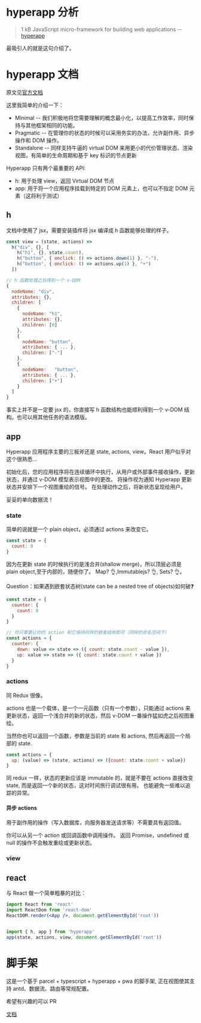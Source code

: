 # hyperapp 分析

> 1 kB JavaScript micro-framework for building web applications -- [hyperapp](https://github.com/hyperapp/hyperapp)

最吸引人的就是这句介绍了。

# hyperapp 文档

原文见[官方文档](https://github.com/hyperapp/hyperapp)

这里我简单的介绍一下：

* Minimal -- 我们积极地将您需要理解的概念最小化，以提高工作效率，同时保持与其他框架相同的功能。
* Pragmatic -- 在管理你的状态的时候可以采用务实的办法，允许副作用、异步操作和 DOM 操作。
* Standalone -- 同样支持牛逼的 virtual DOM 来用更小的代价管理状态、渲染视图，有简单的生命周期和基于 key 标识的节点更新

Hyperapp 只有两个最重要的 API:

- h: 用于处理 view，返回 Virtual DOM 节点
- app: 用于将一个应用程序挂载到特定的 DOM 元素上，也可以不指定 DOM 元素（这将利于测试）

## h

文档中使用了 jsx，需要安装插件将 jsx 编译成 h 函数能够处理的样子。

```js
const view = (state, actions) =>
  h("div", {}, [
    h("h1", {}, state.count),
    h("button", { onclick: () => actions.down(1) }, "-"),
    h("button", { onclick: () => actions.up(1) }, "+")
  ])

// h 函数处理之后得到一个 v-DOM
{
  nodeName: "div",
  attributes: {},
  children: [
    {
      nodeName: "h1",
      attributes: {},
      children: [0]
    },
    {
      nodeName: "button",
      attributes: { ... },
      children: ["-"]
    },
    {
      nodeName:   "button",
      attributes: { ... },
      children: ["+"]
    }
  ]
}
```

事实上并不是一定要 jsx 的，你直接写 h 函数结构也能顺利得到一个 v-DOM 结构。也可以用其他任务的语法模版。

## app

Hyperapp 应用程序主要的三板斧还是 state, actions, view。React 用户似乎对这个很熟悉...

初始化后，您的应用程序将在连续循环中执行，从用户或外部事件接收操作，更新状态，并通过 v-DOM 模型表示视图中的更改。 
将操作视为通知 Hyperapp 更新状态并安排下一个视图重绘的信号。 在处理动作之后，将新状态呈现给用户。

妥妥的单向数据流！

### state

简单的说就是一个 plain object，必须通过 actions 来改变它。

```js
const state = {
  count: 0
}
```

因为在更新 state 的时候执行的是浅合并(shallow merge)，所以顶层必须是 plain object,至于内部的，随便你了。 Map? 👌,Immutablejs? 👌, Sets? 👌。

Question：如果遇到嵌套状态树(state can be a nested tree of objects)如何破❓

```js
const state = {
  counter: {
    count: 0
  }
}

// 你只需要让你的 action 和它保持同样的嵌套结构即可（同样的命名空间下）
const actions = {
  counter: {
    down: value => state => ({ count: state.count - value }),
    up: value => state => ({ count: state.count + value })
  }
}
```

### actions

同 Redux 很像。

actions 也是一个载体，是一个一元函数（只有一个参数），只能通过 actions 来更新状态，返回一个浅合并的新的状态，然后 v-DOM 一番操作猛如虎之后视图重绘。

当然你也可以返回一个函数，参数是当前的 state 和 actions, 然后再返回一个局部的 state.

```js
const actions = {
  up: (value) => (state, actions) => ({count: state.count + value})
}
```
同 redux 一样，状态的更新应该是 immutable 的，就是不要在 actions 直接改变 state, 而是返回一个新的状态，这对时间旅行调试很有用，
也能避免一些难以追踪的异常。

#### 异步 actions

用于副作用的操作（写入数据库，向服务器发送请求等）不需要具有返回值。 

你可以从另一个 action 或回调函数中调用操作。 返回 Promise，undefined 或 null 的操作不会触发重绘或更新状态。



### view

## react

与 React 做一个简单粗暴的对比：

```jsx
import React from 'react'
import ReactDom from 'react-dom'
ReactDOM.render(<App />, document.getElementById('root'))


import { h, app } from 'hyperapp'
app(state, actions, view, document.getElementById('root'))
```

# 脚手架

这是一个基于 parcel + typescript + hyperapp + pwa 的脚手架, 正在视图使其支持 antd、数据流、路由等常规配置。

希望有兴趣的可以 PR

[文档](./about.md)